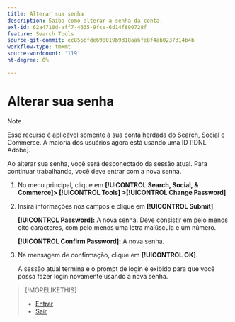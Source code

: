 ```yaml
---
title: Alterar sua senha
description: Saiba como alterar a senha da conta.
exl-id: 62a4710d-aff7-4635-9fce-6d14f890728f
feature: Search Tools
source-git-commit: ec856bfde690019b9d18aa6fe8f4ab0237314b4b
workflow-type: tm+mt
source-wordcount: '119'
ht-degree: 0%

---
```


# Alterar sua senha

>[!NOTE]
>
>Esse recurso é aplicável somente à sua conta herdada do Search, Social e Commerce. A maioria dos usuários agora está usando uma ID [!DNL Adobe].<!-- Replace this with a new topic with the new info. pointing to ?where? [Not the correct place!!! https://experienceleague.adobe.com/en/docs/core-services/interface/experience-cloud#manage-your-user-profile] -->

Ao alterar sua senha, você será desconectado da sessão atual. Para continuar trabalhando, você deve entrar com a nova senha.

1. No menu principal, clique em **[!UICONTROL Search, Social, & Commerce]> [!UICONTROL Tools] >[!UICONTROL Change Password]**.

1. Insira informações nos campos e clique em **[!UICONTROL Submit]**.

   **[!UICONTROL Password]:** A nova senha. Deve consistir em pelo menos oito caracteres, com pelo menos uma letra maiúscula e um número.

   **[!UICONTROL Confirm Password]:** A nova senha.

1. Na mensagem de confirmação, clique em **[!UICONTROL OK]**.

   A sessão atual termina e o prompt de login é exibido para que você possa fazer login novamente usando a nova senha.

>[!MORELIKETHIS]
>
>* [Entrar](/help/search-social-commerce/getting-started/sign-in.md)
>* [Sair](/help/search-social-commerce/getting-started/sign-out.md)
